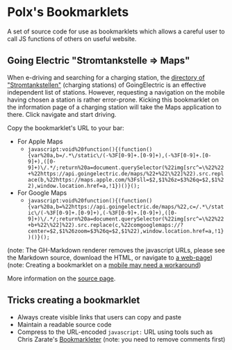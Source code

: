 # Polx's Bookmarklets

A set of source code for use as bookmarklets which allows 
a careful user to call JS functions of others on useful website. 

## Going Electric "Stromtankstelle => Maps"

When e-driving and searching for a charging station, the
[directory of "Stromtankstellen"](https://www.goingelectric.de/stromtankstellen/) 
(charging stations) of GoingElectric is an 
effective independent list of stations. However, requesting
a navigation on the mobile having chosen a station is rather
error-prone. Kicking this bookmarklet on the information page
of a charging station will take the Maps application to there.
Click navigate and start driving.

Copy the bookmarklet's URL to your bar:

- For Apple Maps
    - `javascript:void%20function(){(function(){var%20a,b=/.*\/static\/(-%3F[0-9]+.[0-9]+),(-%3F[0-9]+.[0-9]+),([0-9]+)\/.*/;return%20a=document.querySelector(%22img[src^=\%22%22+%22https://api.goingelectric.de/maps/%22+%22\%22]%22).src.replace(b,%22https://maps.apple.com/%3Fsll=$2,$1%26z=$3%26q=$2,$1%22),window.location.href=a,!1})()}();`
- For Google Maps
    - `javascript:void%20function(){(function(){var%20a,b=%22https://api.goingelectric.de/maps/%22,c=/.*\/static\/(-%3F[0-9]+.[0-9]+),(-%3F[0-9]+.[0-9]+),([0-9]+)\/.*/;return%20a=document.querySelector(%22img[src^=\%22%22+b+%22\%22]%22).src.replace(c,%22comgooglemaps://?center=$2,$1%26zoom=$3%26q=$2,$1%22),window.location.href=a,!1})()}();`

(note: The GH-Markdown renderer removes the javascript URLs, please 
    see the Markdown source, download the HTML, 
  or navigate to [a web-page](https://hoplahup.net/Bookmarklets.html))
(note: Creating a bookmarklet on a [mobile may need a workaround](https://www.cultofmac.com/500532/how-to-add-bookmarklet-mobile-iphone-safari/))

More information on the [source page](GoingElectricStromtankstelleToMaps.js).

## Tricks creating a bookmarklet

- Always create visible links that users can copy and paste
- Maintain a readable source code
- Compress to the URL-encoded `javascript:` URL using tools such as 
  Chris Zarate's [Bookmarkleter](https://chriszarate.github.io/bookmarkleter/)
  (note: you need to remove comments first)
  
